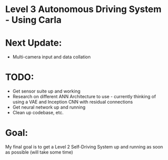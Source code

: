 # Level 3 Autonomous Driving System - Using Carla

# Next Update:
- Multi-camera input and data collation

# TODO:
- Get sensor suite up and working
- Research on different ANN Architecture to use - currently thinking of using a VAE and Inception CNN with 
residual connections
- Get neural network up and running
- Clean up codebase, etc. 

# Goal:
My final goal is to get a Level 2 Self-Driving System up and running as soon as possible (will take some time)
